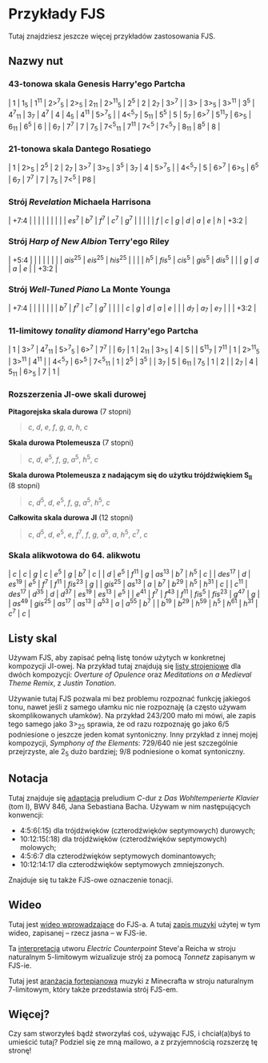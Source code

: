 # Przykłady FJS

Tutaj znajdziesz jeszcze więcej przykładów zastosowania FJS.

## Nazwy nut

### 43-tonowa skala Genesis Harry'ego Partcha

| 1                           | 1<sub>5</sub>   | 1<sup>11</sup>   | 2\><sup>7</sup><sub>5</sub> | 2\><sub>5</sub>              | 2<sub>11</sub>  | 2\><sup>11</sup><sub>5</sub> | 2<sup>5</sup>               | 2              | 2<sub>7</sub>  | 3\><sup>7</sup>             |
| 3\>                         | 3\><sub>5</sub> | 3\><sup>11</sup> | 3<sup>5</sup>               | 4<sup>7</sup><sub>11</sub>   | 3<sub>7</sub>   | 4<sup>7</sup>                | 4                           | 4<sub>5</sub>  | 4<sup>11</sup> | 5\><sup>7</sup><sub>5</sub> |
| 4&lt;<sup>5</sup><sub>7</sub> | 5<sub>11</sub>  | 5<sup>5</sup>    | 5                           | 5<sub>7</sub>                | 6\><sup>7</sup> | 5<sup>11</sup><sub>7</sub>   | 6\><sub>5</sub>             | 6<sub>11</sub> | 6<sup>5</sup>  | 6                           |
| 6<sub>7</sub>               | 7<sup>7</sup>   | 7                | 7<sub>5</sub>               | 7&lt;<sup>5</sup><sub>11</sub> | 7<sup>11</sup>  | 7&lt;<sup>5</sup>              | 7&lt;<sup>5</sup><sub>7</sub> | 8<sub>11</sub> | 8<sup>5</sup>  | 8                           |

### 21-tonowa skala Dantego Rosatiego

| 1                           | 2\><sub>5</sub> | 2<sup>5</sup>   | 2               | 2<sub>7</sub> | 3\><sup>7</sup> | 3\><sub>5</sub> | 3<sup>5</sup> | 3<sub>7</sub> | 4               | 5\><sup>7</sup><sub>5</sub> |
| 4&lt;<sup>5</sup><sub>7</sub> | 5               | 6\><sup>7</sup> | 6\><sub>5</sub> | 6<sup>5</sup> | 6<sub>7</sub>   | 7<sup>7</sup>   | 7             | 7<sub>5</sub> | 7&lt;<sup>5</sup> | P8                          |

### Strój *Revelation* Michaela Harrisona

| +7:4             |                 |                 |                 |                 |     |     |      |
| *es*<sup>7</sup> | *b*<sup>7</sup> | *f*<sup>7</sup> | *c*<sup>7</sup> | *g*<sup>7</sup> |     |     |      |
| *f*              | *c*             | *g*             | *d*             | *a*             | *e* | *h* | +3:2 |

### Strój *Harp of New Albion* Terry'ego Riley

| +5:4            |                    |                    |                    |                   |      |
|                 | *ais*<sup>25</sup> | *eis*<sup>25</sup> | *his*<sup>25</sup> |                   |      |
| *h*<sup>5</sup> | *fis*<sup>5</sup>  | *cis*<sup>5</sup>  | *gis*<sup>5</sup>  | *dis*<sup>5</sup> |      |
| *g*             | *d*                | *a*                | *e*                |                   | +3:2 |

### Strój *Well-Tuned Piano* La Monte Younga

| +7:4            |                 |                 |                 |     |      |
| *b*<sup>7</sup> | *f*<sup>7</sup> | *c*<sup>7</sup> | *g*<sup>7</sup> |     |      |
| *c*             | *g*             | *d*             | *a*             | *e* |      |
| *d*<sub>7</sub> | *a*<sub>7</sub> | *e*<sub>7</sub> |                 |     | +3:2 |

### 11-limitowy *tonality diamond* Harry'ego Partcha

| 1                           | 3\><sup>7</sup> | 4<sup>7</sup><sub>11</sub>   | 5\><sup>7</sup><sub>5</sub>  | 6\><sup>7</sup>  | 7<sup>7</sup>  |
| 6<sub>7</sub>               | 1               | 2<sub>11</sub>               | 3\><sub>5</sub>              | 4                | 5              |
| 5<sup>11</sup><sub>7</sub>  | 7<sup>11</sup>  | 1                            | 2\><sup>11</sup><sub>5</sub> | 3\><sup>11</sup> | 4<sup>11</sup> |
| 4&lt;<sup>5</sup><sub>7</sub> | 6\><sup>5</sup> | 7&lt;<sup>5</sup><sub>11</sub> | 1                            | 2<sup>5</sup>    | 3<sup>5</sup>  |
| 3<sub>7</sub>               | 5               | 6<sub>11</sub>               | 7<sub>5</sub>                | 1                | 2              |
| 2<sub>7</sub>               | 4               | 5<sub>11</sub>               | 6\><sub>5</sub>              | 7                | 1              |

### Rozszerzenia JI-owe skali durowej

**Pitagorejska skala durowa** (7 stopni)

> *c*, *d*, *e*, *f*, *g*, *a*, *h*, *c*

**Skala durowa Ptolemeusza** (7 stopni)

> *c*, *d*, *e*<sup>5</sup>, *f*, *g*, *a*<sup>5</sup>, *h*<sup>5</sup>, *c*

**Skala durowa Ptolemeusza z nadającym się do użytku trójdźwiękiem S<sub>II</sub>** (8 stopni)

> *c*, *d*<sup>5</sup>, *d*, *e*<sup>5</sup>, *f*, *g*, *a*<sup>5</sup>, *h*<sup>5</sup>, *c*

**Całkowita skala durowa JI** (12 stopni)

> *c*, *d*<sup>5</sup>, *d*, *e*<sup>5</sup>, *e*, *f*<sup>7</sup>, *f*, *g*, *a*<sup>5</sup>, *a*, *h*<sup>5</sup>, *c*<sup>7</sup>, *c*

### Skala alikwotowa do 64. alikwotu

| *c*                | *c*                | *g*               | *c*               | *e*<sup>5</sup>   | *g*                | *b*<sup>7</sup>    | *c*             |
| *d*                | *e*<sup>5</sup>    | *f*<sup>11</sup>  | *g*               | *as*<sup>13</sup> | *b*<sup>7</sup>    | *h*<sup>5</sup>    | *c*             |
| *des*<sup>17</sup> | *d*                | *es*<sup>19</sup> | *e*<sup>5</sup>   | *f*<sup>7</sup>   | *f*<sup>11</sup>   | *fis*<sup>23</sup> | *g*             |
| *gis*<sup>25</sup> | *as*<sup>13</sup>  | *a*               | *b*<sup>7</sup>   | *b*<sup>29</sup>  | *h*<sup>5</sup>    | *h*<sup>31</sup>   | *c*             |
| *c*<sup>11</sup>   | *des*<sup>17</sup> | *d*<sup>35</sup>  | *d*               | *d*<sup>37</sup>  | *es*<sup>19</sup>  | *es*<sup>13</sup>  | *e*<sup>5</sup> |
| *e*<sup>41</sup>   | *f*<sup>7</sup>    | *f*<sup>43</sup>  | *f*<sup>11</sup>  | *fis*<sup>5</sup> | *fis*<sup>23</sup> | *g*<sup>47</sup>   | *g*             |
| *as*<sup>49</sup>  | *gis*<sup>25</sup> | *as*<sup>17</sup> | *as*<sup>13</sup> | *a*<sup>53</sup>  | *a*                | *a*<sup>55</sup>   | *b*<sup>7</sup> |
| *b*<sup>19</sup>   | *b*<sup>29</sup>   | *h*<sup>59</sup>  | *h*<sup>5</sup>   | *h*<sup>61</sup>  | *h*<sup>31</sup>   | *c*<sup>7</sup>    | *c*             |

## Listy skal

Używam FJS, aby zapisać pełną listę tonów użytych w konkretnej kompozycji JI-owej. Na przykład tutaj znajdują się [listy strojeniowe](../assets/tuning.pdf) dla dwóch kompozycji: *Overture of Opulence* oraz *Meditations on a Medieval Theme Remix*, z *Justin Tonation*.

Używanie tutaj FJS pozwala mi bez problemu rozpoznać funkcję jakiegoś tonu, nawet jeśli z samego ułamku nic nie rozpoznaję (a często używam skomplikowanych ułamków). Na przykład 243/200 mało mi mówi, ale zapis tego samego jako 3\><sub>25</sub> sprawia, że od razu rozpoznaję go jako 6/5 podniesione o jeszcze jeden komat syntoniczny. Inny przykład z innej mojej kompozycji, *Symphony of the Elements*: 729/640 nie jest szczególnie przejrzyste, ale 2<sub>5</sub> dużo bardziej; 9/8 podniesione o komat syntoniczny.

## Notacja

Tutaj znajduje się [adaptacja](../assets/cmaj.pdf) preludium *C*-dur z *Das Wohltemperierte Klavier* (tom I), BWV 846, Jana Sebastiana Bacha. Używam w nim następujących konwencji:

- 4:5:6(:15) dla trójdźwięków (czterodźwięków septymowych) durowych;
- 10:12:15(:18) dla trójdźwięków (czterodźwięków septymowych) molowych;
- 4:5:6:7 dla czterodźwięków septymowych dominantowych;
- 10:12:14:17 dla czterodźwięków septymowych zmniejszonych.

Znajduje się tu także FJS-owe oznaczenie tonacji.

## Wideo

Tutaj jest [wideo wprowadzające](https://youtu.be/38I3cylJlW4) do FJS-a. A tutaj [zapis muzyki](https://youtu.be/JH2_Fwuc5E4) użytej w tym wideo, zapisanej – rzecz jasna – w FJS-ie.

Ta [interpretacja](https://youtu.be/bZffjSUd-2w) utworu *Electric Counterpoint* Steve'a Reicha w stroju naturalnym 5-limitowym wizualizuje strój za pomocą *Tonnetz* zapisanym w FJS-ie.

Tutaj jest [aranżacja fortepianowa](https://youtu.be/JvnYEVxlDvc) muzyki z Minecrafta w stroju naturalnym 7-limitowym, który także przedstawia strój FJS-em.

## Więcej?

Czy sam stworzyłeś bądź stworzyłaś coś, używając FJS, i chciał(a)byś to umieścić tutaj? Podziel się ze mną mailowo, a z przyjemnością rozszerzę tę stronę!
